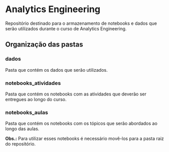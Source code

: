 # Analytics Engineering

Repositório destinado para o armazenamento de notebooks e dados que serão utilizados durante o curso de Analytics Engineering.

## Organização das pastas

### dados

Pasta que contém os dados que serão utilizados.

### notebooks_atividades

Pasta que contém os notebooks com as atividades que deverão ser entregues ao longo do curso.

### notebooks_aulas

Pasta que contém os notebooks com os tópicos que serão abordados ao longo das aulas.

**Obs.:** Para utilizar esses notebooks é necessário movê-los para a pasta raiz do repositório.
